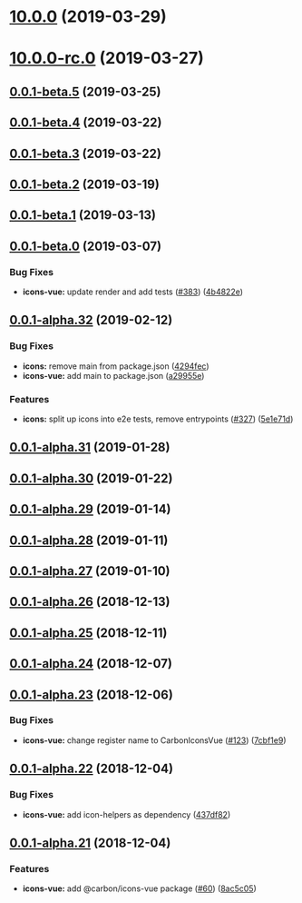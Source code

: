# [10.0.0](https://github.com/IBM/carbon-elements/tree/master/packages/icons-vue/compare/v10.0.0-rc.0...v10.0.0) (2019-03-29)



# [10.0.0-rc.0](https://github.com/IBM/carbon-elements/tree/master/packages/icons-vue/compare/v0.0.1-beta.5...v10.0.0-rc.0) (2019-03-27)



## [0.0.1-beta.5](https://github.com/IBM/carbon-elements/tree/master/packages/icons-vue/compare/v0.0.1-beta.4...v0.0.1-beta.5) (2019-03-25)



## [0.0.1-beta.4](https://github.com/IBM/carbon-elements/tree/master/packages/icons-vue/compare/v0.0.1-beta.3...v0.0.1-beta.4) (2019-03-22)



## [0.0.1-beta.3](https://github.com/IBM/carbon-elements/tree/master/packages/icons-vue/compare/v0.0.1-beta.2...v0.0.1-beta.3) (2019-03-22)



## [0.0.1-beta.2](https://github.com/IBM/carbon-elements/tree/master/packages/icons-vue/compare/v0.0.1-beta.1...v0.0.1-beta.2) (2019-03-19)



## [0.0.1-beta.1](https://github.com/IBM/carbon-elements/tree/master/packages/icons-vue/compare/v0.0.1-beta.0...v0.0.1-beta.1) (2019-03-13)



## [0.0.1-beta.0](https://github.com/IBM/carbon-elements/tree/master/packages/icons-vue/compare/v0.0.1-alpha.32...v0.0.1-beta.0) (2019-03-07)


### Bug Fixes

* **icons-vue:** update render and add tests ([#383](https://github.com/IBM/carbon-elements/tree/master/packages/icons-vue/issues/383)) ([4b4822e](https://github.com/IBM/carbon-elements/tree/master/packages/icons-vue/commit/4b4822e))



## [0.0.1-alpha.32](https://github.com/IBM/carbon-elements/tree/master/packages/icons-vue/compare/v0.0.1-alpha.31...v0.0.1-alpha.32) (2019-02-12)


### Bug Fixes

* **icons:** remove main from package.json ([4294fec](https://github.com/IBM/carbon-elements/tree/master/packages/icons-vue/commit/4294fec))
* **icons-vue:** add main to package.json ([a29955e](https://github.com/IBM/carbon-elements/tree/master/packages/icons-vue/commit/a29955e))


### Features

* **icons:** split up icons into e2e tests, remove entrypoints ([#327](https://github.com/IBM/carbon-elements/tree/master/packages/icons-vue/issues/327)) ([5e1e71d](https://github.com/IBM/carbon-elements/tree/master/packages/icons-vue/commit/5e1e71d))



## [0.0.1-alpha.31](https://github.com/IBM/carbon-elements/tree/master/packages/icons-vue/compare/v0.0.1-alpha.30...v0.0.1-alpha.31) (2019-01-28)



## [0.0.1-alpha.30](https://github.com/IBM/carbon-elements/tree/master/packages/icons-vue/compare/v0.0.1-alpha.29...v0.0.1-alpha.30) (2019-01-22)



## [0.0.1-alpha.29](https://github.com/IBM/carbon-elements/tree/master/packages/icons-vue/compare/v0.0.1-alpha.28...v0.0.1-alpha.29) (2019-01-14)



## [0.0.1-alpha.28](https://github.com/IBM/carbon-elements/tree/master/packages/icons-vue/compare/v0.0.1-alpha.27...v0.0.1-alpha.28) (2019-01-11)



## [0.0.1-alpha.27](https://github.com/IBM/carbon-elements/tree/master/packages/icons-vue/compare/v0.0.1-alpha.26...v0.0.1-alpha.27) (2019-01-10)



## [0.0.1-alpha.26](https://github.com/IBM/carbon-elements/tree/master/packages/icons-vue/compare/v0.0.1-alpha.25...v0.0.1-alpha.26) (2018-12-13)



## [0.0.1-alpha.25](https://github.com/IBM/carbon-elements/tree/master/packages/icons-vue/compare/v0.0.1-alpha.24...v0.0.1-alpha.25) (2018-12-11)



## [0.0.1-alpha.24](https://github.com/IBM/carbon-elements/tree/master/packages/icons-vue/compare/v0.0.1-alpha.23...v0.0.1-alpha.24) (2018-12-07)



## [0.0.1-alpha.23](https://github.com/IBM/carbon-elements/tree/master/packages/icons-vue/compare/v0.0.1-alpha.22...v0.0.1-alpha.23) (2018-12-06)


### Bug Fixes

* **icons-vue:** change register name to CarbonIconsVue ([#123](https://github.com/IBM/carbon-elements/tree/master/packages/icons-vue/issues/123)) ([7cbf1e9](https://github.com/IBM/carbon-elements/tree/master/packages/icons-vue/commit/7cbf1e9))



## [0.0.1-alpha.22](https://github.com/IBM/carbon-elements/tree/master/packages/icons-vue/compare/v0.0.1-alpha.21...v0.0.1-alpha.22) (2018-12-04)


### Bug Fixes

* **icons-vue:** add icon-helpers as dependency ([437df82](https://github.com/IBM/carbon-elements/tree/master/packages/icons-vue/commit/437df82))



## [0.0.1-alpha.21](https://github.com/IBM/carbon-elements/tree/master/packages/icons-vue/compare/v0.0.1-alpha.20...v0.0.1-alpha.21) (2018-12-04)


### Features

* **icons-vue:** add @carbon/icons-vue package ([#60](https://github.com/IBM/carbon-elements/tree/master/packages/icons-vue/issues/60)) ([8ac5c05](https://github.com/IBM/carbon-elements/tree/master/packages/icons-vue/commit/8ac5c05))



